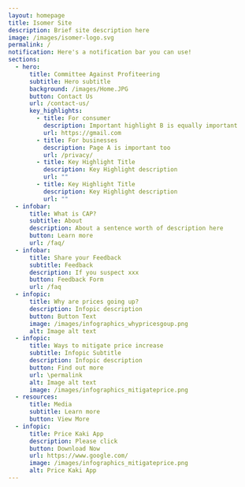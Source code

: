 ```yaml
---
layout: homepage
title: Isomer Site
description: Brief site description here
image: /images/isomer-logo.svg
permalink: /
notification: Here's a notification bar you can use!
sections:
  - hero:
      title: Committee Against Profiteering
      subtitle: Hero subtitle
      background: /images/Home.JPG
      button: Contact Us
      url: /contact-us/
      key_highlights:
        - title: For consumer
          description: Important highlight B is equally important
          url: https://gmail.com
        - title: For businesses
          description: Page A is important too
          url: /privacy/
        - title: Key Highlight Title
          description: Key Highlight description
          url: ""
        - title: Key Highlight Title
          description: Key Highlight description
          url: ""
  - infobar:
      title: What is CAP?
      subtitle: About
      description: About a sentence worth of description here
      button: Learn more
      url: /faq/
  - infobar:
      title: Share your Feedback
      subtitle: Feedback
      description: If you suspect xxx
      button: Feedback Form
      url: /faq
  - infopic:
      title: Why are prices going up?
      description: Infopic description
      button: Button Text
      image: /images/infographics_whypricesgoup.png
      alt: Image alt text
  - infopic:
      title: Ways to mitigate price increase
      subtitle: Infopic Subtitle
      description: Infopic description
      button: Find out more
      url: \permalink
      alt: Image alt text
      image: /images/infographics_mitigateprice.png
  - resources:
      title: Media
      subtitle: Learn more
      button: View More
  - infopic:
      title: Price Kaki App
      description: Please click
      button: Download Now
      url: https://www.google.com/
      image: /images/infographics_mitigateprice.png
      alt: Price Kaki App
---
```

